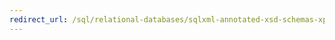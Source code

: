 ```yaml
---
redirect_url: /sql/relational-databases/sqlxml-annotated-xsd-schemas-xpath-queries/caching-templates-xml-schemas/caching-templates-xsl-and-schemas-sqlxml-4-0?toc=%2fsql%2frelational-databases%2fsqlxml-annotated-xsd-schemas-xpath-queries%2fcaching-templates-xml-schemas%2ftoc.json
---
```

